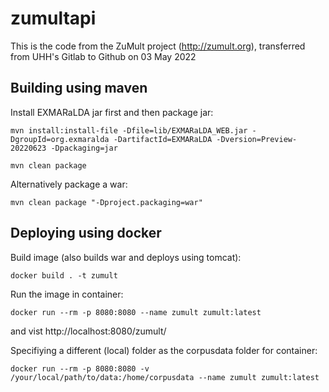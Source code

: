 # zumultapi

This is the code from the ZuMult project (http://zumult.org), transferred from UHH's Gitlab to Github on 03 May 2022


## Building using maven

Install EXMARaLDA jar first and then package jar:

`mvn install:install-file -Dfile=lib/EXMARaLDA_WEB.jar -DgroupId=org.exmaralda -DartifactId=EXMARaLDA -Dversion=Preview-20220623 -Dpackaging=jar`

`mvn clean package`

Alternatively package a war:

`mvn clean package "-Dproject.packaging=war"`


## Deploying using docker

Build image (also builds war and deploys using tomcat):

`docker build . -t zumult`

Run the image in container:

`docker run --rm -p 8080:8080 --name zumult zumult:latest`

and vist http://localhost:8080/zumult/

Specifiying a different (local) folder as the corpusdata folder for container:

`docker run --rm -p 8080:8080 -v /your/local/path/to/data:/home/corpusdata --name zumult zumult:latest`
